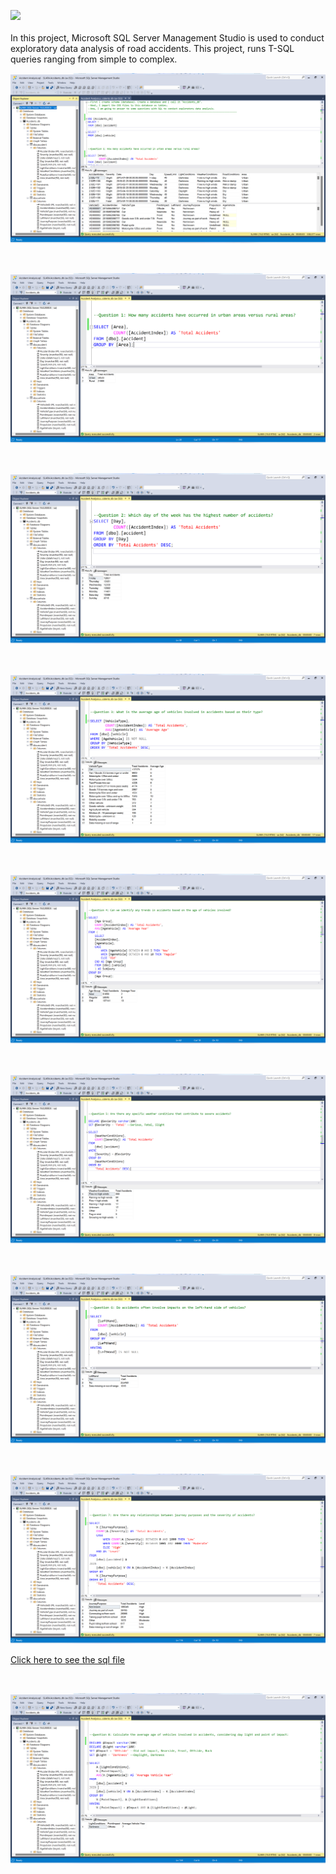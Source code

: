 <img src=https://github.com/sularaperera/Exploratory-Data-Analysis-of-Vehicle-Accidents-SQL/blob/main/images/Exploratory%20Data%20Analysis%20of%20Vehicle%20Accident.png></img>
<br></br>
In this project, Microsoft SQL Server Management Studio is used to conduct exploratory data analysis of road accidents. This project, runs T-SQL queries ranging from simple to complex.

<img src=https://github.com/sularaperera/Exploratory-Data-Analysis-of-Vehicle-Accidents/blob/main/screenshots/all_tabels.png></img>

<br>

<img src=https://github.com/sularaperera/Exploratory-Data-Analysis-of-Vehicle-Accidents/blob/main/screenshots/q1.png></img>

<br>

<img src=https://github.com/sularaperera/Exploratory-Data-Analysis-of-Vehicle-Accidents/blob/main/screenshots/q2.png></img>

<br>

<img src=https://github.com/sularaperera/Exploratory-Data-Analysis-of-Vehicle-Accidents/blob/main/screenshots/q3.png></img>

<br>

<img src=https://github.com/sularaperera/Exploratory-Data-Analysis-of-Vehicle-Accidents/blob/main/screenshots/q4.png></img>

<br>

<img src=https://github.com/sularaperera/Exploratory-Data-Analysis-of-Vehicle-Accidents/blob/main/screenshots/q5.png></img>

<br>

<img src=https://github.com/sularaperera/Exploratory-Data-Analysis-of-Vehicle-Accidents/blob/main/screenshots/q6.png></img>

<br>

<img src=https://github.com/sularaperera/Exploratory-Data-Analysis-of-Vehicle-Accidents/blob/main/screenshots/q7.png></img>

[Click here to see the sql file](https://github.com/sularaperera/Exploratory-Data-Analysis-of-Vehicle-Accidents-SQL/blob/main/Accident%20Analysis.sql)

<br>

<img src=https://github.com/sularaperera/Exploratory-Data-Analysis-of-Vehicle-Accidents/blob/main/screenshots/q8.png></img>

<br>
